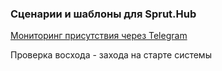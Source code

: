 ### Сценарии и шаблоны для Sprut.Hub

[Мониторинг присутствия через Telegram](https://github.com/Bad321MAX/Sprut.Hub/tree/main/TelegramPresenceBot)


Проверка восхода - захода на старте системы
